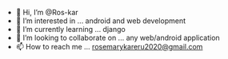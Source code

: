 - 👋 Hi, I’m @Ros-kar
- 👀 I’m interested in ... android and web development
- 🌱 I’m currently learning ... django
- 💞️ I’m looking to collaborate on ... any web/android application
- 📫 How to reach me ... rosemarykareru2020@gmail.com

<!---
Ros-kar/Ros-kar is a ✨ special ✨ repository because its `README.md` (this file) appears on your GitHub profile.
You can click the Preview link to take a look at your changes.
--->
